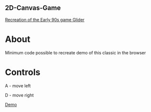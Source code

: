## 2D-Canvas-Game

[Recreation of the Early 90s game Glider](https://archive.org/details/win3_Glider40)

# About

Minimum code possible to recreate demo of this classic in the browser

# Controls
A - move left

D - move right

[Demo](https://matthewthomsonnz.github.io/2D-Canvas-Game-Demo/)

